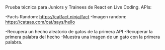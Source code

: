 Prueba técnica para Juniors y Trainees de React en Live Coding.
APIs:

-Facts Random: https://catfact.ninja/fact
-Imagen random: https://cataas.com/cat/says/hello

-Recupera un hecho aleatorio de gatos de la primera API
-Recuperar la primera palabra del hecho
-Muestra una imagen de un gato con la primera palabra.
